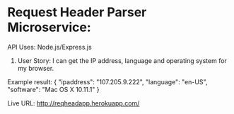 
# Request Header Parser Microservice:

 API Uses: Node.js/Express.js

 1. User Story: I can get the IP address, language and operating system for my browser.

 Example result:
 {
"ipaddress": "107.205.9.222",
"language": "en-US",
"software": "Mac OS X 10.11.1"
}


Live URL: http://reqheadapp.herokuapp.com/
